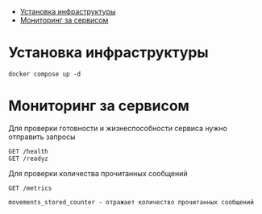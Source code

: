 <!-- TOC -->
* [Установка инфраструктуры](#установка-инфраструктуры)
* [Мониторинг за сервисом](#мониторинг-за-сервисом)
<!-- TOC -->


# Установка инфраструктуры
```ch
docker compose up -d
```


# Мониторинг за сервисом
Для проверки готовности и жизнеспособности сервиса нужно отправить запросы
```text
GET /health
GET /readyz
```
Для проверки количества прочитанных сообщений
```text
GET /metrics

movements_stored_counter - отражает количество прочитанных сообщений
```
